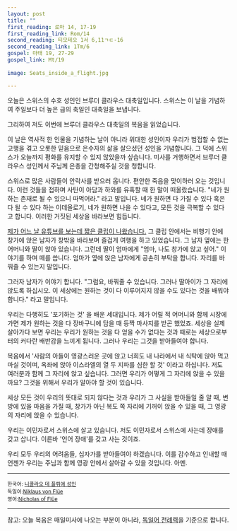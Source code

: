 ```yaml
---
layout: post
title: ""
first_reading: 로마 14, 17-19
first_reading_link: Rom/14
second_reading: 티모테오 1서 6,11ㄱㄷ-16
second_reading_link: 1Tm/6 
gospel: 마태 19, 27-29
gospel_link: Mt/19
 
image: Seats_inside_a_flight.jpg

---
```

 
오늘은 스위스의 수호 성인인 브루더 클라우스 대축일입니다. 스위스는 이 날을
기념하여 주일보다 더 높은 급의 축일인 대축일을 보냅니다.

그리하여 저도 이번에
브루더 클라우스 대축일의 복음을 읽었습니다.

이 날은 역사적 한 인물을 기념하는 날이
아니라 위대한 성인이자 우리가 범접할 수 없는 고행을 겪고 오롯한 믿음으로 은수자의
삶을 살으셨던 성인을 기념합니다. 그 덕에 스위스가 오늘까지 평화를 유지할 수 있지
않았을까 싶습니다. 미사를 거행하면서 브루더 클라우스 성인께서 주님께 은총을
간청해주실 것을 청합니다.

스위스로 많은 사람들이 안락사를 받으러 옵니다. 편안한 죽음을
맞이하러 오는 것입니다. 이런 것들을 접하며 사탄이 아담과 하와를 유혹할 때 한 말이
떠올랐습니다. "네가 원하는 존재로 될 수 있으니 따먹어라." 라고 말입니다. 네가
원하면 다 가질 수 있다 혹은 다 될 수 있다 하는 이데올로기, 네가 원하면 나을 수
있다고, 모든 것을 극복할 수 있다고 합니다. 이러한 거짓된 세상을 바라보면 힘듭니다.

<a href="https://www.facebook.com/watch/?v=664602728084589">제가 어느 날 유튜브를 보는데 짧은 클립이 나왔습니다.</a> 그 클립 안에서는 비행기 안에
창가에 앉은 남자가 창밖을 바라보며 즐겁게 여행을 하고 있었습니다. 그 남자 옆에는
한 어머니와 딸이 앉아 있습니다. 그런데 딸이 엄마에게 "엄마, 나도 창가에 앉고 싶어."
이야기를 하며 떼를 씁니다. 엄마가 옆에 앉은 남자에게 공손히 부탁을 합니다. 자리를
바꿔줄 수 있는지 말입니다.

그러자 남자가 이야기 합니다. "그럼요, 바꿔줄 수
있습니다. 그러나 딸아이가 그 자리에 앉도록 하십시오. 이 세상에는 원하는 것이 다
이루어지지 않을 수도 있다는 것을 배워야 합니다." 라고 말입니다.

우리는 다행히도 '포기하는 것' 을 배운 세대입니다. 제가 어릴 적 어머니와 함께 시장에
가면 제가 원하는 것을 다 장바구니에 담을 때 등짝 마사지를 받곤 했었죠. 세상을 실제
살아가다 보면 우리는 우리가 원하는 것을 다 얻을 수가 없다는 것과 때로는
세상으로부터의 커다란 배반감을 느끼게 됩니다. 그러나 우리는 그것을 받아들여야
합니다.

복음에서 '사람의 아들이 영광스러운 곳에 앉고 너희도 내 나라에서 내 식탁에 앉아
먹고 마실 것이며, 옥좌에 앉아 이스라엘의 열 두 지파를 심한 할 것' 이라고 하십니다.
저도 여러분과 함께 그 자리에 앉고 싶습니다. 그러면 우리가 어떻게 그 자리에 앉을 수
있을까요? 그것을 위해서 우리가 알아야 할 것이 있습니다.

세상 모든 것이 우리의
뜻대로 되지 않다는 것과 우리가 그 사실을 받아들일 줄 알 때, 변방에 있을 마음을 가질
때, 창가가 아닌 복도 쪽 자리에 기꺼이 앉을 수 있을 때, 그 영광의 자리에 앉을 수
있습니다.

우리는 이민자로서 스위스에 살고 있습니다. 저도 이민자로서 스위스에
사는데 장애를 갖고 삽니다. 이른바 '언어 장애'를 갖고 사는 것이죠.

우리 모두 우리의
어려움들, 십자가를 받아들여야 하겠습니다. 이를 감수하고 인내할 때 언젠가 우리는
주님과 함께 영광 안에서 살아갈 수 있을 것입니다. 아멘.

<hr>

<small>한국어: <a href="https://maria.catholic.or.kr/sa_ho/list/view.asp?menugubun=saint&ctxtSaintID=214">니콜라오 데 플뤼에 성인</a> <br> 독일어:<a href="https://de.wikipedia.org/wiki/Niklaus_von_Fl%C3%BCe">Niklaus von Flüe</a> <br> 영어:<a href="https://en.wikipedia.org/wiki/Nicholas_of_Fl%C3%BCe">Nicholas of Flüe </a></small>

<hr>

참고: 오늘 복음은 매일미사에 나오는 부분이 아니라, <a href="https://www.bibelwerk.de/verein/was-wir-bieten/sonntagslesungen/alle-sonntagslesungen">독일어 전례력</a>을 기준으로 합니다.
